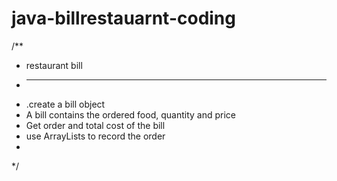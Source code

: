 # java-billrestauarnt-coding

/**
 *  restaurant bill
 *  -----------------
 *   .create a bill object 
 *   A bill contains the ordered food, quantity and price
 *   Get order and total cost of the bill
 *   use ArrayLists to record the order
 * 
 */
